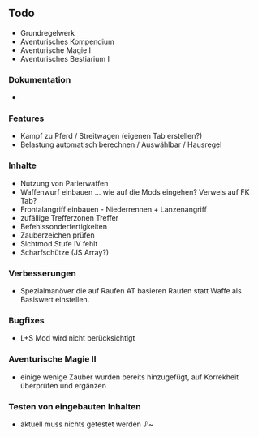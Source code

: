 ## Todo 

 * Grundregelwerk
 * Aventurisches Kompendium
 * Aventurische Magie I
 * Aventurisches Bestiarium I

### Dokumentation
 * 

### Features
 * Kampf zu Pferd / Streitwagen (eigenen Tab erstellen?)
 * Belastung automatisch berechnen / Auswählbar / Hausregel 

### Inhalte
 * Nutzung von Parierwaffen
 * Waffenwurf einbauen ... wie auf die Mods eingehen? Verweis auf FK Tab?
 * Frontalangriff einbauen - Niederrennen + Lanzenangriff
 * zufällige Trefferzonen Treffer
 * Befehlssonderfertigkeiten
 * Zauberzeichen prüfen
 * Sichtmod Stufe IV fehlt
 * Scharfschütze (JS Array?)
 
### Verbesserungen
 * Spezialmanöver die auf Raufen AT basieren Raufen statt Waffe als Basiswert einstellen.

### Bugfixes
 * L+S Mod wird nicht berücksichtigt

### Aventurische Magie II
 * einige wenige Zauber wurden bereits hinzugefügt, auf Korrekheit überprüfen und ergänzen

### Testen von eingebauten Inhalten
 * aktuell muss nichts getestet werden ♪~
